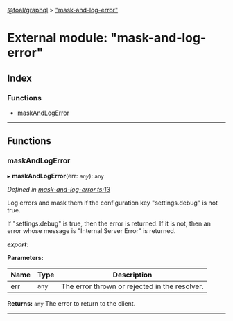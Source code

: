 [@foal/graphql](../README.md) > ["mask-and-log-error"](../modules/_mask_and_log_error_.md)

# External module: "mask-and-log-error"

## Index

### Functions

* [maskAndLogError](_mask_and_log_error_.md#maskandlogerror)

---

## Functions

<a id="maskandlogerror"></a>

###  maskAndLogError

▸ **maskAndLogError**(err: *`any`*): `any`

*Defined in [mask-and-log-error.ts:13](https://github.com/FoalTS/foal/blob/aac11366/packages/graphql/src/mask-and-log-error.ts#L13)*

Log errors and mask them if the configuration key "settings.debug" is not true.

If "settings.debug" is true, then the error is returned. If it is not, then an error whose message is "Internal Server Error" is returned.

*__export__*: 

**Parameters:**

| Name | Type | Description |
| ------ | ------ | ------ |
| err | `any` |  The error thrown or rejected in the resolver. |

**Returns:** `any`
The error to return to the client.

___

